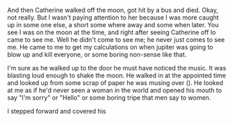 <!-- after one of Durga meet Io, He goes to see Yu-a -->

  And then Catherine walked off the moon, got hit by a bus and died. Okay, not really. But I wasn't paying attention to her because I was more caught up in some one else, a short some where away and some when later. You see I was on the moon at the time, and right after seeing Catherine off Io came to see me. Well he didn't come to see me; he never just comes to see me. He came to me to get my calculations on when jupiter was going to blow up and kill everyone, or some boring non-sense like that. 

  I'm sure as he walked up to the door he must have noticed the music. It was blasting loud enough to shake the moon. He walked in at the appointed time and looked up from some scrap of paper he was musing over (<!-- make that scrap relevant via the Catherine interaction just now? -->). He looked at me as if he'd never seen a woman in the world and opened his mouth to say "I'm sorry" or "Hello" or some boring tripe that men say to women.

  I stepped forward and covered his
